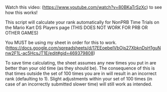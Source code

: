 Watch this video: (https://www.youtube.com/watch?v=80BKaTrSzXc) to see how this works!

This script will calculate your rank automatically for NonPRB Time Trials on the Mario Kart DS Players page (THIS DOES NOT WORK FOR PRB OR OTHER GAMES)

You MUST be using my sheet in order for this to work. (https://docs.google.com/spreadsheets/d/17EEoebeIVbOjs27XbknDsH1guNnw2F1L-ac5HcsJT1E/edit#gid=469379808)

To save time calculating, the sheet assumes any new times you put in are better than your old time (as they should be). The consequence of this is that times outside the set of 100 times you are in will result in an incorrect rank (defaulting to 1). Slight adjustments within your set of 100 times (in case of an incorrectly submitted slower time) will still work as intended.



